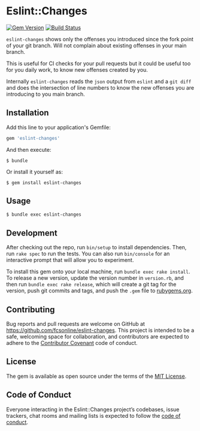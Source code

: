 # Eslint::Changes

[![Gem Version](https://img.shields.io/gem/v/eslint-changes)](https://rubygems.org/gems/eslint-changes)
[![Build Status](https://github.com/fcsonline/eslint-changes/actions/workflows/ci.yml/badge.svg)](https://github.com/fcsonline/eslint-changes/actions/workflows/ci.yml)

`eslint-changes` shows only the offenses you introduced since the fork point
of your git branch. Will not complain about existing offenses in your main
branch.

This is useful for CI checks for your pull requests but it could be useful too
for you daily work, to know new offenses created by you.

Internally `eslint-changes` reads the `json` output from `eslint` and a `git
diff` and does the intersection of line numbers to know the new offenses you
are introducing to you main branch.

## Installation

Add this line to your application's Gemfile:

```ruby
gem 'eslint-changes'
```

And then execute:

    $ bundle

Or install it yourself as:

    $ gem install eslint-changes

## Usage

    $ bundle exec eslint-changes

## Development

After checking out the repo, run `bin/setup` to install dependencies. Then, run `rake spec` to run the tests. You can also run `bin/console` for an interactive prompt that will allow you to experiment.

To install this gem onto your local machine, run `bundle exec rake install`. To release a new version, update the version number in `version.rb`, and then run `bundle exec rake release`, which will create a git tag for the version, push git commits and tags, and push the `.gem` file to [rubygems.org](https://rubygems.org).

## Contributing

Bug reports and pull requests are welcome on GitHub at https://github.com/fcsonline/eslint-changes. This project is intended to be a safe, welcoming space for collaboration, and contributors are expected to adhere to the [Contributor Covenant](http://contributor-covenant.org) code of conduct.

## License

The gem is available as open source under the terms of the [MIT License](https://opensource.org/licenses/MIT).

## Code of Conduct

Everyone interacting in the Eslint::Changes project’s codebases, issue trackers, chat rooms and mailing lists is expected to follow the [code of conduct](https://github.com/fcsonline/eslint-changes/blob/master/CODE_OF_CONDUCT.md).
